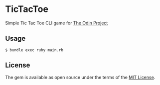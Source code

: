 # TicTacToe

Simple Tic Tac Toe CLI game for [The Odin Project](https://www.theodinproject.com/lessons/ruby-tic-tac-toe)

## Usage

    $ bundle exec ruby main.rb

## License

The gem is available as open source under the terms of the [MIT License](https://opensource.org/licenses/MIT).
